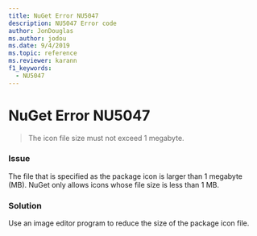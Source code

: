 ```yaml
---
title: NuGet Error NU5047
description: NU5047 Error code
author: JonDouglas
ms.author: jodou
ms.date: 9/4/2019
ms.topic: reference
ms.reviewer: karann
f1_keywords: 
  - NU5047
---
```


# NuGet Error NU5047

> The icon file size must not exceed 1 megabyte.


### Issue 

The file that is specified as the package icon is larger than 1 megabyte (MB). NuGet only allows icons whose file size is less than 1 MB.


### Solution

Use an image editor program to reduce the size of the package icon file.
